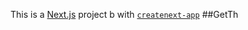This is a [Next.js](https://nextjs.org/) project b
with [`createnext-app`](https://github.com/vercel/et.js/tree/caary/pckages/reaenet-ap)
##GetTh
